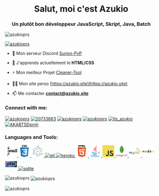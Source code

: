 <h1 align="center">Salut, moi c'est Azukio</h1>
<h3 align="center">Un plutôt bon développeur JavaScript, Skript, Java, Batch</h3>

<p align="left"> <img src="https://komarev.com/ghpvc/?username=azukioprs&label=Profile%20views&color=0e75b6&style=flat" alt="azukioprs" /> </p>

<p align="left"> <a href="https://github.com/ryo-ma/github-profile-trophy"><img src="https://github-profile-trophy.vercel.app/?username=azukioprs" alt="azukioprs" /></a> </p>

- 💬 Mon serveur Discord [Surion-PvP](https://discord.gg/AKABTSDpmh)

- 🌱 J'apprends actuellement le **HTML/CSS**

- ⚡ Mon meilleur Projet [Cleaner-Tool](https://github.com/AzukioPrs/CleanerTool)

- 👨‍💻 Mon site perso [https://azukio.site](https://azukio.site)

- 📫 Me contacter **contact@azukio.site**

<h3 align="left">Connect with me:</h3>
<p align="left">
<a href="https://dev.to/azukioprs" target="blank"><img align="center" src="https://raw.githubusercontent.com/rahuldkjain/github-profile-readme-generator/master/src/images/icons/Social/devto.svg" alt="azukioprs" height="30" width="40" /></a>
<a href="https://stackoverflow.com/users/20733663" target="blank"><img align="center" src="https://raw.githubusercontent.com/rahuldkjain/github-profile-readme-generator/master/src/images/icons/Social/stack-overflow.svg" alt="20733663" height="30" width="40" /></a>
<a href="https://codesandbox.com/azukioprs" target="blank"><img align="center" src="https://raw.githubusercontent.com/rahuldkjain/github-profile-readme-generator/master/src/images/icons/Social/codesandbox.svg" alt="azukioprs" height="30" width="40" /></a>
<a href="https://instagram.com/azukioprs" target="blank"><img align="center" src="https://raw.githubusercontent.com/rahuldkjain/github-profile-readme-generator/master/src/images/icons/Social/instagram.svg" alt="azukioprs" height="30" width="40" /></a>
<a href="https://www.youtube.com/c/its_azukio" target="blank"><img align="center" src="https://raw.githubusercontent.com/rahuldkjain/github-profile-readme-generator/master/src/images/icons/Social/youtube.svg" alt="its_azukio" height="30" width="40" /></a>
<a href="https://discord.gg/AKABTSDpmh" target="blank"><img align="center" src="https://raw.githubusercontent.com/rahuldkjain/github-profile-readme-generator/master/src/images/icons/Social/discord.svg" alt="AKABTSDpmh" height="30" width="40" /></a>
</p>

<h3 align="left">Languages and Tools:</h3>
<p align="left"> <a href="https://canvasjs.com" target="_blank" rel="noreferrer"> <img src="https://raw.githubusercontent.com/Hardik0307/Hardik0307/master/assets/canvasjs-charts.svg" alt="canvasjs" width="40" height="40"/> </a> <a href="https://www.w3schools.com/css/" target="_blank" rel="noreferrer"> <img src="https://raw.githubusercontent.com/devicons/devicon/master/icons/css3/css3-original-wordmark.svg" alt="css3" width="40" height="40"/> </a> <a href="https://www.electronjs.org" target="_blank" rel="noreferrer"> <img src="https://raw.githubusercontent.com/devicons/devicon/master/icons/electron/electron-original.svg" alt="electron" width="40" height="40"/> </a> <a href="https://git-scm.com/" target="_blank" rel="noreferrer"> <img src="https://www.vectorlogo.zone/logos/git-scm/git-scm-icon.svg" alt="git" width="40" height="40"/> </a> <a href="https://heroku.com" target="_blank" rel="noreferrer"> <img src="https://www.vectorlogo.zone/logos/heroku/heroku-icon.svg" alt="heroku" width="40" height="40"/> </a> <a href="https://www.w3.org/html/" target="_blank" rel="noreferrer"> <img src="https://raw.githubusercontent.com/devicons/devicon/master/icons/html5/html5-original-wordmark.svg" alt="html5" width="40" height="40"/> </a> <a href="https://www.java.com" target="_blank" rel="noreferrer"> <img src="https://raw.githubusercontent.com/devicons/devicon/master/icons/java/java-original.svg" alt="java" width="40" height="40"/> </a> <a href="https://developer.mozilla.org/en-US/docs/Web/JavaScript" target="_blank" rel="noreferrer"> <img src="https://raw.githubusercontent.com/devicons/devicon/master/icons/javascript/javascript-original.svg" alt="javascript" width="40" height="40"/> </a> <a href="https://www.mongodb.com/" target="_blank" rel="noreferrer"> <img src="https://raw.githubusercontent.com/devicons/devicon/master/icons/mongodb/mongodb-original-wordmark.svg" alt="mongodb" width="40" height="40"/> </a> <a href="https://www.mysql.com/" target="_blank" rel="noreferrer"> <img src="https://raw.githubusercontent.com/devicons/devicon/master/icons/mysql/mysql-original-wordmark.svg" alt="mysql" width="40" height="40"/> </a> <a href="https://nodejs.org" target="_blank" rel="noreferrer"> <img src="https://raw.githubusercontent.com/devicons/devicon/master/icons/nodejs/nodejs-original-wordmark.svg" alt="nodejs" width="40" height="40"/> </a> <a href="https://www.php.net" target="_blank" rel="noreferrer"> <img src="https://raw.githubusercontent.com/devicons/devicon/master/icons/php/php-original.svg" alt="php" width="40" height="40"/> </a> <a href="https://www.sqlite.org/" target="_blank" rel="noreferrer"> <img src="https://www.vectorlogo.zone/logos/sqlite/sqlite-icon.svg" alt="sqlite" width="40" height="40"/> </a> </p>

<p><img align="left" src="https://github-readme-stats.vercel.app/api/top-langs?username=azukioprs&show_icons=true&locale=en&layout=compact" alt="azukioprs" /></p>

<p>&nbsp;<img align="center" src="https://github-readme-stats.vercel.app/api?username=azukioprs&show_icons=true&locale=en" alt="azukioprs" /></p>

<p><img align="center" src="https://github-readme-streak-stats.herokuapp.com/?user=azukioprs&" alt="azukioprs" /></p>

